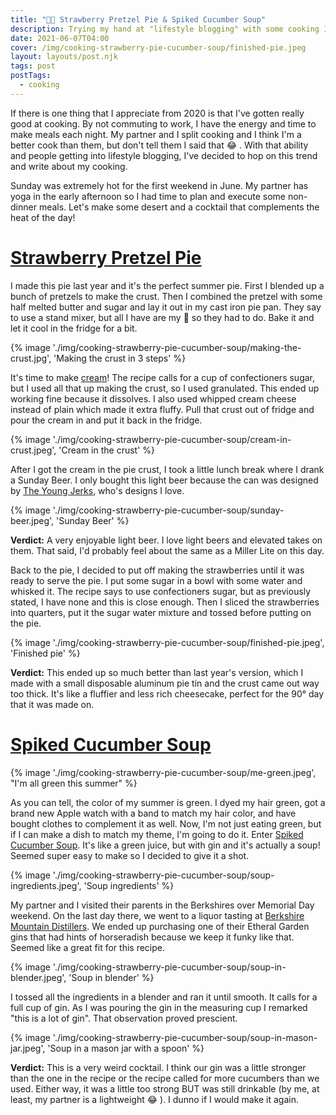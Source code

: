 ```yaml
---
title: "👨‍🍳 Strawberry Pretzel Pie & Spiked Cucumber Soup"
description: Trying my hand at "lifestyle blogging" with some cooking I did for a warm summer day.
date: 2021-06-07T04:00
cover: /img/cooking-strawberry-pie-cucumber-soup/finished-pie.jpeg
layout: layouts/post.njk
tags: post
postTags:
  - cooking
---
```


If there is one thing that I appreciate from 2020 is that I've gotten really good at cooking. By not commuting to work,
I have the energy and time to make meals each night. My partner and I split cooking and I think I'm a better cook than
them, but don't tell them I said that 😂 . With that ability and people getting into lifestyle blogging, I've decided to
hop on this trend and write about my cooking.

Sunday was extremely hot for the first weekend in June. My partner has yoga in the early afternoon so I had time to plan
and execute some non-dinner meals. Let's make some desert and a cocktail that complements the heat of the day!

# [Strawberry Pretzel Pie](https://cooking.nytimes.com/recipes/1020323-strawberry-pretzel-pie)

I made this pie last year and it's the perfect summer pie. First I blended up a bunch of pretzels to make the crust.
Then I combined the pretzel with some half melted butter and sugar and lay it out in my cast iron pie pan. They say to
use a stand mixer, but all I have are my 🙌  so they had to do. Bake it and let it cool in the fridge for a bit.

{% image './img/cooking-strawberry-pie-cucumber-soup/making-the-crust.jpg', 'Making the crust in 3 steps' %}

<!-- excerpt -->

It's time to make [cream](https://www.youtube.com/watch?v=PBwAxmrE194)! The recipe calls for a cup of confectioners
sugar, but I used all that up making the crust, so I used granulated. This ended up working fine because it dissolves.
I also used whipped cream cheese instead of plain which made it extra fluffy. Pull that crust out of fridge and pour the
cream in and put it back in the fridge.

{% image './img/cooking-strawberry-pie-cucumber-soup/cream-in-crust.jpeg', 'Cream in the crust' %}

After I got the cream in the pie crust, I took a little lunch break where I drank a Sunday Beer. I only bought this
light beer because the can was designed by [The Young Jerks][the-young-jerks], who's designs I love.

{% image './img/cooking-strawberry-pie-cucumber-soup/sunday-beer.jpeg', 'Sunday Beer' %}

**Verdict:** A very enjoyable light beer. I love light beers and elevated takes on them. That said, I'd probably feel
about the same as a Miller Lite on this day.

Back to the pie, I decided to put off making the strawberries until it was ready to serve the pie. I put some sugar in
a bowl with some water and whisked it. The recipe says to use confectioners sugar, but as previously stated, I have none
and this is close enough. Then I sliced the strawberries into quarters, put it the sugar water mixture and tossed before
putting on the pie.

{% image './img/cooking-strawberry-pie-cucumber-soup/finished-pie.jpeg', 'Finished pie' %}

**Verdict:** This ended up so much better than last year's version, which I made with a small disposable aluminum pie
tin and the crust came out way too thick. It's like a fluffier and less rich cheesecake, perfect for the 90° day that it
was made on.

# [Spiked Cucumber Soup][cucumber-soup]

{% image './img/cooking-strawberry-pie-cucumber-soup/me-green.jpeg', "I'm all green this summer" %}

As you can tell, the color of my summer is green. I dyed my hair green, got a brand new Apple watch with a band to match
my hair color, and have bought clothes to complement it as well. Now, I'm not just eating green, but if I can make
a dish to match my theme, I'm going to do it. Enter [Spiked Cucumber Soup][cucumber-soup]. It's like a green juice, but
with gin and it's actually a soup! Seemed super easy to make so I decided to give it a shot.

{% image './img/cooking-strawberry-pie-cucumber-soup/soup-ingredients.jpeg', 'Soup ingredients' %}

My partner and I visited their parents in the Berkshires over Memorial Day weekend. On the last day there, we went to
a liquor tasting at [Berkshire Mountain Distillers][bmd]. We ended up purchasing one of their Etheral Garden gins that
had hints of horseradish because we keep it funky like that. Seemed like a great fit for this recipe.

{% image './img/cooking-strawberry-pie-cucumber-soup/soup-in-blender.jpeg', 'Soup in blender' %}

I tossed all the ingredients in a blender and ran it until smooth. It calls for a full cup of gin. As I was pouring the
gin in the measuring cup I remarked "this is a lot of gin". That observation proved prescient.

{% image './img/cooking-strawberry-pie-cucumber-soup/soup-in-mason-jar.jpeg', 'Soup in a mason jar with a spoon' %}

**Verdict:** This is a very weird cocktail. I think our gin was a little stronger than the one in the recipe or the
recipe called for more cucumbers than we used. Either way, it was a little too strong BUT was still drinkable (by me, at
least, my partner is a lightweight 😂 ). I dunno if I would make it again.

[strawberry-pretzel-pie]: https://cooking.nytimes.com/recipes/1020323-strawberry-pretzel-pie
[cucumber-soup]: https://cooking.nytimes.com/recipes/1014750-spiked-cucumber-soup
[bmd]: https://berkshiremountaindistillers.com/
[the-young-jerks]: https://youngjerks.com/
